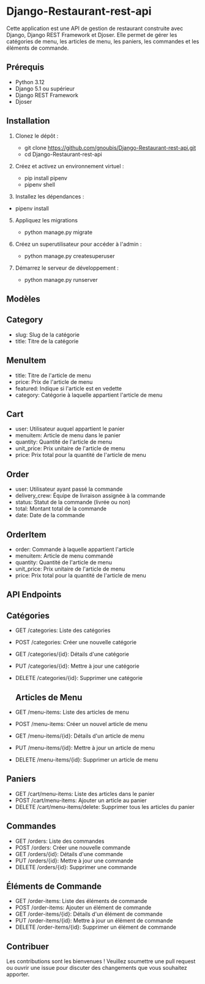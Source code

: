 # Django-Restaurant-rest-api

Cette application est une API de gestion de restaurant construite avec Django, Django REST Framework et Djoser. Elle permet de gérer les catégories de menu, les articles de menu, les paniers, les commandes et les éléments de commande.

## Prérequis

- Python 3.12
- Django 5.1 ou supérieur
- Django REST Framework
- Djoser

## Installation

1. Clonez le dépôt :
   
   - git clone https://github.com/gnoubis/Django-Restaurant-rest-api.git
   - cd Django-Restaurant-rest-api

3. Créez et activez un environnement virtuel :
   - pip install pipenv
   - pipenv shell

4. Installez les dépendances :
 - pipenv install

5. Appliquez les migrations
   
   - python manage.py migrate
6. Créez un superutilisateur pour accéder à l'admin :
   - python manage.py createsuperuser
7. Démarrez le serveur de développement :
   - python manage.py runserver

## Modèles

## Category
- slug: Slug de la catégorie
- title: Titre de la catégorie

## MenuItem
- title: Titre de l'article de menu
- price: Prix de l'article de menu
- featured: Indique si l'article est en vedette
- category: Catégorie à laquelle appartient l'article de menu
  
## Cart
- user: Utilisateur auquel appartient le panier
- menuitem: Article de menu dans le panier
- quantity: Quantité de l'article de menu
- unit_price: Prix unitaire de l'article de menu
- price: Prix total pour la quantité de l'article de menu

## Order
- user: Utilisateur ayant passé la commande
- delivery_crew: Équipe de livraison assignée à la commande
- status: Statut de la commande (livrée ou non)
- total: Montant total de la commande
- date: Date de la commande

## OrderItem
- order: Commande à laquelle appartient l'article
- menuitem: Article de menu commandé
- quantity: Quantité de l'article de menu
- unit_price: Prix unitaire de l'article de menu
- price: Prix total pour la quantité de l'article de menu

## API Endpoints
## Catégories
- GET /categories: Liste des catégories
- POST /categories: Créer une nouvelle catégorie
- GET /categories/{id}: Détails d'une catégorie
- PUT /categories/{id}: Mettre à jour une catégorie
- DELETE /categories/{id}: Supprimer une catégorie

  ## Articles de Menu
- GET /menu-items: Liste des articles de menu
- POST /menu-items: Créer un nouvel article de menu
- GET /menu-items/{id}: Détails d'un article de menu
- PUT /menu-items/{id}: Mettre à jour un article de menu
- DELETE /menu-items/{id}: Supprimer un article de menu

## Paniers
- GET /cart/menu-items: Liste des articles dans le panier
- POST /cart/menu-items: Ajouter un article au panier
- DELETE /cart/menu-items/delete: Supprimer tous les articles du panier
  
## Commandes
- GET /orders: Liste des commandes
- POST /orders: Créer une nouvelle commande
- GET /orders/{id}: Détails d'une commande
- PUT /orders/{id}: Mettre à jour une commande
- DELETE /orders/{id}: Supprimer une commande

## Éléments de Commande
- GET /order-items: Liste des éléments de commande
- POST /order-items: Ajouter un élément de commande
- GET /order-items/{id}: Détails d'un élément de commande
- PUT /order-items/{id}: Mettre à jour un élément de commande
- DELETE /order-items/{id}: Supprimer un élément de commande

## Contribuer
Les contributions sont les bienvenues ! Veuillez soumettre une pull request ou ouvrir une issue pour discuter des changements que vous souhaitez apporter.



